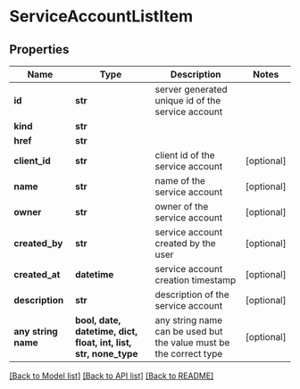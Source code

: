# ServiceAccountListItem


## Properties
Name | Type | Description | Notes
------------ | ------------- | ------------- | -------------
**id** | **str** | server generated unique id of the service account | 
**kind** | **str** |  | 
**href** | **str** |  | 
**client_id** | **str** | client id of the service account | [optional] 
**name** | **str** | name of the service account | [optional] 
**owner** | **str** | owner of the service account | [optional] 
**created_by** | **str** | service account created by the user | [optional] 
**created_at** | **datetime** | service account creation timestamp | [optional] 
**description** | **str** | description of the service account | [optional] 
**any string name** | **bool, date, datetime, dict, float, int, list, str, none_type** | any string name can be used but the value must be the correct type | [optional]

[[Back to Model list]](../README.md#documentation-for-models) [[Back to API list]](../README.md#documentation-for-api-endpoints) [[Back to README]](../README.md)


